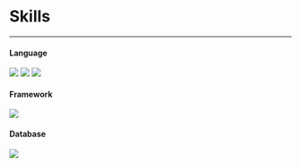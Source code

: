 # Skills
---
#### Language
<img src="https://img.shields.io/badge/-JAVA-blue">
<img src="https://img.shields.io/badge/-Python-red">
<img src="https://img.shields.io/badge/-JSP-green">

#### Framework
<img src="https://img.shields.io/badge/framework-Django-green">

#### Database
<img src="https://img.shields.io/badge/db-MySQL-9cf">
